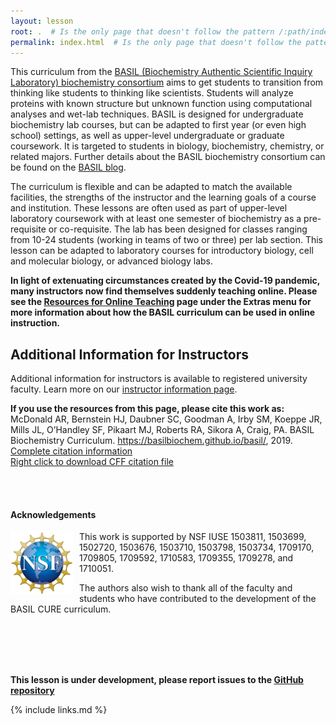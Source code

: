 ```yaml
---
layout: lesson
root: .  # Is the only page that doesn't follow the pattern /:path/index.html
permalink: index.html  # Is the only page that doesn't follow the pattern /:path/index.html
---
```

This curriculum from the [BASIL (Biochemistry Authentic Scientific Inquiry Laboratory) biochemistry consortium](https://basiliuse.blogspot.com/) aims to get students to transition from thinking like students to thinking like scientists. Students will analyze proteins with known structure but unknown function using computational analyses and wet-lab techniques. BASIL is designed for undergraduate biochemistry lab courses, but can be adapted to first year (or even high school) settings, as well as upper-level undergraduate or graduate coursework. It is targeted to students in biology, biochemistry, chemistry, or related majors. Further details about the BASIL biochemistry consortium can be found on the [BASIL blog](https://basiliuse.blogspot.com/).

The curriculum is flexible and can be adapted to match the available facilities, the strengths of the instructor and the learning goals of a course and institution. These lessons are often used as part of upper-level laboratory coursework with at least one semester of biochemistry as a pre-requisite or co-requisite. The lab has been designed for classes ranging from 10-24 students (working in teams of two or three) per lab section. This lesson can be adapted to laboratory courses for introductory biology, cell and molecular biology, or advanced biology labs.

**In light of extenuating circumstances created by the Covid-19 pandemic, many instructors now find themselves suddenly teaching online.  Please see the [Resources for Online Teaching](https://basilbiochem.github.io/basil/online/index.html) page under the Extras menu for more information about how the BASIL curriculum can be used in online instruction.**

## Additional Information for Instructors
Additional information for instructors is available to registered university faculty.  Learn more on our [instructor information page](https://basilbiochem.github.io/basil/guide/index.html).

**If you use the resources from this page, please cite this work as:** <br/>
McDonald AR, Bernstein HJ, Daubner SC, Goodman A, Irby SM, Koeppe JR, Mills JL, O’Handley SF, Pikaart MJ, Roberts RA, Sikora A, Craig, PA.  BASIL Biochemistry Curriculum. https://basilbiochem.github.io/basil/, 2019. <br/>
[Complete citation information](https://basilbiochem.github.io/basil/full_citation/index.html) <br/>
[Right click to download CFF citation file](https://raw.githubusercontent.com/basilbiochem/basil/master/CITATION) <br/>

<br/><br/>

#### Acknowledgements
<img src="fig/NSF_logo.png" alt="NSF logo" width="100" style="float: left; margin-top: 0px; margin-right: 10px" />

This work is supported by NSF IUSE 1503811, 1503699, 1502720, 1503676, 1503710, 1503798, 1503734, 1709170, 1709805, 1709592, 1710583, 1709355, 1709278, and 1710051.

The authors also wish to thank all of the faculty and students who have contributed to the development of the BASIL CURE curriculum.  

<br/><br/><br/><br/>

**This lesson is under development, please report issues to the [GitHub
repository](https://github.com/basilbiochem/basil)**


{% include links.md %}
